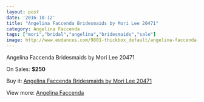 ```yaml
---
layout: post
date: '2016-10-12'
title: "Angelina Faccenda Bridesmaids by Mori Lee 20471"
category: Angelina Faccenda
tags: ["mori","bridal","angelina","bridesmaids","sale"]
image: http://www.eudances.com/9801-thickbox_default/angelina-faccenda-bridesmaids-by-mori-lee-20471.jpg
---
```

Angelina Faccenda Bridesmaids by Mori Lee 20471

On Sales: **$250**
<a href="https://www.eudances.com/en/angelina-faccenda/3215-angelina-faccenda-bridesmaids-by-mori-lee-20471.html"><amp-img layout="responsive" width="600" height="600" src="//www.eudances.com/9801-thickbox_default/angelina-faccenda-bridesmaids-by-mori-lee-20471.jpg" alt="Angelina Faccenda Bridesmaids by Mori Lee 20471 0" /></a>
<a href="https://www.eudances.com/en/angelina-faccenda/3215-angelina-faccenda-bridesmaids-by-mori-lee-20471.html"><amp-img layout="responsive" width="600" height="600" src="//www.eudances.com/9802-thickbox_default/angelina-faccenda-bridesmaids-by-mori-lee-20471.jpg" alt="Angelina Faccenda Bridesmaids by Mori Lee 20471 1" /></a>
<a href="https://www.eudances.com/en/angelina-faccenda/3215-angelina-faccenda-bridesmaids-by-mori-lee-20471.html"><amp-img layout="responsive" width="600" height="600" src="//www.eudances.com/9803-thickbox_default/angelina-faccenda-bridesmaids-by-mori-lee-20471.jpg" alt="Angelina Faccenda Bridesmaids by Mori Lee 20471 2" /></a>
<a href="https://www.eudances.com/en/angelina-faccenda/3215-angelina-faccenda-bridesmaids-by-mori-lee-20471.html"><amp-img layout="responsive" width="600" height="600" src="//www.eudances.com/9804-thickbox_default/angelina-faccenda-bridesmaids-by-mori-lee-20471.jpg" alt="Angelina Faccenda Bridesmaids by Mori Lee 20471 3" /></a>
<a href="https://www.eudances.com/en/angelina-faccenda/3215-angelina-faccenda-bridesmaids-by-mori-lee-20471.html"><amp-img layout="responsive" width="600" height="600" src="//www.eudances.com/9805-thickbox_default/angelina-faccenda-bridesmaids-by-mori-lee-20471.jpg" alt="Angelina Faccenda Bridesmaids by Mori Lee 20471 4" /></a>
<a href="https://www.eudances.com/en/angelina-faccenda/3215-angelina-faccenda-bridesmaids-by-mori-lee-20471.html"><amp-img layout="responsive" width="600" height="600" src="//www.eudances.com/9806-thickbox_default/angelina-faccenda-bridesmaids-by-mori-lee-20471.jpg" alt="Angelina Faccenda Bridesmaids by Mori Lee 20471 5" /></a>

Buy it: [Angelina Faccenda Bridesmaids by Mori Lee 20471](https://www.eudances.com/en/angelina-faccenda/3215-angelina-faccenda-bridesmaids-by-mori-lee-20471.html "Angelina Faccenda Bridesmaids by Mori Lee 20471")

View more: [Angelina Faccenda](https://www.eudances.com/en/55-angelina-faccenda "Angelina Faccenda")